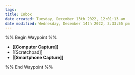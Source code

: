 ```yaml
---
tags: 
title: Inbox
date created: Tuesday, December 13th 2022, 12:01:13 am
date modified: Wednesday, December 14th 2022, 3:33:55 pm
---
```


%% Begin Waypoint %%
- **[[Computer Capture]]**
- [[Scratchpad]]
- **[[Smartphone Capture]]**

%% End Waypoint %%